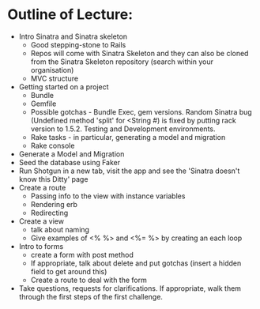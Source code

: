 # Outline of Lecture:

- Intro Sinatra and Sinatra skeleton
  - Good stepping-stone to Rails
  - Repos will come with Sinatra Skeleton and they can also be cloned from the Sinatra Skeleton repository (search within your organisation)
  - MVC structure
- Getting started on a project
  - Bundle
  - Gemfile
  - Possible gotchas - Bundle Exec, gem versions. Random Sinatra bug (Undefined method 'split' for <String #<random number>) is fixed by putting rack version to 1.5.2. Testing and Development environments.
  - Rake tasks - in particular, generating a model and migration
  - Rake console
- Generate a Model and Migration
- Seed the database using Faker
- Run Shotgun in a new tab, visit the app and see the 'Sinatra doesn't know this Ditty' page
- Create a route
  - Passing info to the view with instance variables
  - Rendering erb
  - Redirecting
- Create a view
  - talk about naming
  - Give examples of <% %> and <%= %> by creating an each loop
- Intro to forms
  - create a form with post method
  - If appropriate, talk about delete and put gotchas (insert a hidden field to get around this)
  - Create a route to deal with the form
- Take questions, requests for clarifications. If appropriate, walk them through the first steps of the first challenge.